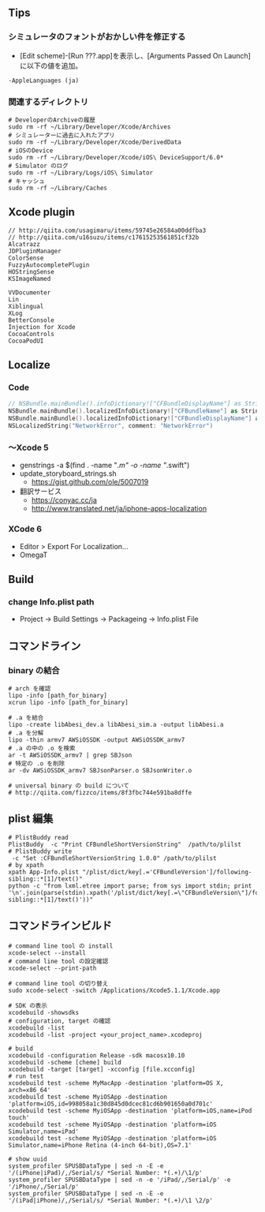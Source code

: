 ## Tips
### シミュレータのフォントがおかしい件を修正する
- [Edit scheme]-[Run ???.app]を表示し、[Arguments Passed On Launch]に以下の値を追加。

```
-AppleLanguages (ja)
```

### 関連するディレクトリ


```
# DeveloperのArchiveの履歴
sudo rm -rf ~/Library/Developer/Xcode/Archives
# シミュレーターに過去に入れたアプリ
sudo rm -rf ~/Library/Developer/Xcode/DerivedData
# iOSのDevice
sudo rm -rf ~/Library/Developer/Xcode/iOS\ DeviceSupport/6.0*
# Simulator のログ
sudo rm -rf ~/Library/Logs/iOS\ Simulator
# キャッシュ
sudo rm -rf ~/Library/Caches
```


## Xcode plugin

```
// http://qiita.com/usagimaru/items/59745e26584a00ddfba3
// http://qiita.com/u16suzu/items/c17615253561851cf32b
Alcatrazz
JDPluginManager
ColorSense
FuzzyAutocompletePlugin
HOStringSense
KSImageNamed

VVDocumenter
Lin
Xiblingual
XLog
BetterConsole
Injection for Xcode
CocoaControls
CocoaPodUI
```

## Localize
### Code

```swift
// NSBundle.mainBundle().infoDictionary!["CFBundleDisplayName"] as String!
NSBundle.mainBundle().localizedInfoDictionary!["CFBundleName"] as String!
NSBundle.mainBundle().localizedInfoDictionary!["CFBundleDisplayName"] as String!
NSLocalizedString("NetworkError", comment: "NetworkError")
```

### 〜Xcode 5
- genstrings -a $(find . -name "*.m" -o -name "*.swift")
- update_storyboard_strings.sh
	- https://gist.github.com/ole/5007019
- 翻訳サービス
	- https://conyac.cc/ja
	- http://www.translated.net/ja/iphone-apps-localization

### XCode 6
- Editor > Export For Localization...
- OmegaT


## Build
### change Info.plist path
- Project -> Build Settings -> Packageing -> Info.plist File


## コマンドライン
### binary の結合

```
# arch を確認
lipo -info [path_for_binary]
xcrun lipo -info [path_for_binary]

# .a を結合
lipo -create libAbesi_dev.a libAbesi_sim.a -output libAbesi.a
# .a を分解
lipo -thin armv7 AWSiOSSDK -output AWSiOSSDK_armv7
# .a の中の .o を検索
ar -t AWSiOSSDK_armv7 | grep SBJson
# 特定の .o を削除
ar -dv AWSiOSSDK_armv7 SBJsonParser.o SBJsonWriter.o

# universal binary の build について
# http://qiita.com/fizzco/items/8f3fbc744e591ba8dffe
```

## plist 編集

```
# PlistBuddy read
PlistBuddy  -c "Print CFBundleShortVersionString"  /path/to/plilst
# PlistBuddy write
 -c "Set :CFBundleShortVersionString 1.0.0" /path/to/plilst
# by xpath
xpath App-Info.plist "/plist/dict/key[.='CFBundleVersion']/following-sibling::*[1]/text()"
python -c "from lxml.etree import parse; from sys import stdin; print '\n'.join(parse(stdin).xpath('/plist/dict/key[.=\"CFBundleVersion\"]/following-sibling::*[1]/text()'))"
```

## コマンドラインビルド

```
# command line tool の install
xcode-select --install
# command line tool の設定確認
xcode-select --print-path

# command line tool の切り替え
sudo xcode-select -switch /Applications/Xcode5.1.1/Xcode.app

# SDK の表示
xcodebuild -showsdks
# configuration, target の確認
xcodebuild -list
xcodebuild -list -project <your_project_name>.xcodeproj

# build
xcodebuild -configuration Release -sdk macosx10.10
xcodebuild -scheme [cheme] build
xcodebuild -target [target] -xcconfig [file.xcconfig]
# run test
xcodebuild test -scheme MyMacApp -destination 'platform=OS X, arch=x86_64'
xcodebuild test -scheme MyiOSApp -destination 'platform=iOS,id=998058a1c30d845d0dcec81cd6b901650a0d701c'
xcodebuild test -scheme MyiOSApp -destination 'platform=iOS,name=iPod touch'
xcodebuild test -scheme MyiOSApp -destination 'platform=iOS Simulator,name=iPad'
xcodebuild test -scheme MyiOSApp -destination 'platform=iOS Simulator,name=iPhone Retina (4-inch 64-bit),OS=7.1'

# show uuid
system_profiler SPUSBDataType | sed -n -E -e '/(iPhone|iPad)/,/Serial/s/ *Serial Number: *(.+)/\1/p'
system_profiler SPUSBDataType | sed -n -e '/iPad/,/Serial/p' -e '/iPhone/,/Serial/p'
system_profiler SPUSBDataType | sed -n -E -e '/(iPad|iPhone)/,/Serial/s/ *Serial Number: *(.+)/\1 \2/p'

```
